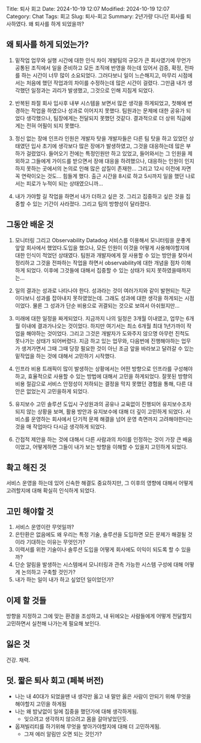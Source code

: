 Title: 퇴사 회고
Date: 2024-10-19 12:07
Modified: 2024-10-19 12:07
Category: Chat
Tags: 회고
Slug: 퇴사-회고
Summary: 2년가량 다니던 회사를 퇴사하였다. 왜 퇴사를 하게 되었을까?


## 왜 퇴사를 하게 되었는가?

1. 밑작업 업무와 실행 시간에 대한 인식 차이
개발팀의 규모가 큰 회사였기에 무언가 공통된 조직에서 일을 준비하고 모든 조직에 반영을 하는데 있어서 검증, 확정, 전파를 하는 시간이 너무 많이 소요되었다. 그러다보니 일이 느슨해지고, 마무리 시점에서는 처음에 했던 작업과의 차이를 수정하는데 많은 시간이 걸렸다.
그만큼 내가 생각했던 일정과는 괴리가 발생했고, 그것으로 인해 지침게 되었다.

2. 반복된 좌절
회사 입사후 내부 시스템을 보면서 많은 생각을 하게되었고, 첫해에 변경하는 작업을 하였으나 성과로 이어지지 못했다. 팀원과는 문제에 대한 공유가 되었다 생각했으나, 팀장에게는 전달되지 못했던 것같다. 결과적으로 더 상위 직급에게는 전혀 어필이 되지 못했다.

3. 정신 없는 장애
인프라 인원은 개발자 탓을 개발자들은 다른 팀 탓을 하고 있었던 상태였던 입사 초기에 생각보다 많은 장애가 발생하였고, 그것을 대응하는데 많은 부하가 걸렸었다.
들어오기 전에는 특정인원만 하고 있었고, 들어와서는 그 인원을 제외하고 그들에게 가이드를 받으면서 장애 대응을 하려했으나, 대응하는 인원이 인지하지 못하는 곳에서의 논의로 인해 많은 삽질이 존재한...
그리고 12시 이전에 자면 꼭 연락이오는 것도... 힘들게 했다. 출근 시간을 8시로 하고 5시까지 일을 했던 나로서는 피로가 누적이 되는 상태였으니까...

4. 내가 가야할 길
작업을 하면서 내가 더하고 싶은 것. 그리고 집중하고 싶은 것을 집중할 수 있는 기간이 사라졌다. 그리고 팀의 방향성이 달라졌다.

## 그동안 배운 것

1. 모니터링 그리고 Observability
Datadog 서비스를 이용해서 모니터링을 운좋게 앞앞 회사에서 했었다.도입을 했으나, 모든 인원이 이것을 어떻게 사용해야할지에 대한 인식이 적었던 상태였다.
팀원과 개발자에게 잘 사용할 수 있는 방안을 찾아서 정리하고 그것을 전파하는 작업을 하면서 observability에 대한 개념을 점차 이해하게 되었다.
이후에 그것들에 대해서 집중할 수 있는 상태가 되지 못하였을때까지는...

2. 일의 결과는 성과로 나타나야 한다.
성과라는 것이 여러가지와 같이 발현되는 직군이다보니 성과를 잡아내지 못하였었는데. 그래도 성과에 대한 생각을 하게되는 시점이었다.
물론 그 성과가 단순 비용으로 귀결되는 것으로 보여서 아쉬웠지만...

3. 미래에 대한 일정을 짜게되었다.
지금까지 나의 일정은 3개월 이내였고, 업무는 6개월 이내에 결과가나오는 것이었다. 하지만 여기서는 최소 6개월 최대 1년가까이 작업을 해야하는 것이었다. 그리고 그것은 개발자가 도와주지 않으명 아무런 진척도 못나가는 상태가 되어버렸다.
지금 하고 있는 업무와, 다음번에 진행해야하는 업무가 생겨가면서 그때 그때 당장 필요한 것이 아닌 조금 앞을 바라보고 달려갈 수 있는 밑작업을 하는 것에 대해서 고민하기 시작했다.

4. 인프라 비용
트래픽이 많이 발생하는 상황에서는 어떤 방향으로 인프라를 구성해야하고, 효율적으로 사용할 수 있는 방법에 대해서 고민을 하게되었다.
잘못된 방향의 비용 절감으로 서비스 안정성이 저하되는 결정을 막지 못했던 경험을 통해, 다른 대안은 없었는지 고민을하게 되었다.

5. 유지보수 고민
솔루션 도입시 구성원과의 공유나 교육없이 진행되어 유지보수조차 되지 않는 상황을 보며, 활용 방안과 유지보수에 대해 더 깊이 고민하게 되었다.
서비스를 운영하는 회사에서 단기적 문제 해결을 넘어 운영 측면까지 고려해야한다는 것을 매 작업마다 다시금 생각하게 되었다.

6. 간접적 제안을 하는 것에 대해서
다른 사람과의 차이를 인정하는 것이 가장 큰 배움이었고, 어떻게하면 그들이 내가 보는 방향을 이해할 수 있을지 고민하게 되었다.


## 확고 해진 것

서비스 운영을 하는데 있어 신속한 해결도 중요하지만, 그 이후의 영향에 대해서 어떻게 고려할지에 대해 확실히 인식하게 되었다.

## 고민 해야할 것

1. 서비스 운영이란 무엇일까?
2. 은탄환은 없음에도 왜 우리는 특정 기술, 솔루션을 도입하면 모든 문제가 해결될 것이라 기대하는 이유는 무엇인가?
3. 이력서를 위한 기술이나 솔루션 도입을 어떻게 회사에도 이익이 되도록 할 수 있을까?
4. 단순 알림을 발생하는 시스템에서 모니터링과 관측 가능한 시스템 구성에 대해 어떻게 논의하고 구축할 것인가?
5. 내가 하는 일이 내가 하고 싶었던 일이었던가?

## 이제 할 것들

방향을 지정하고 그에 맞는 환경을 조성하고, 내 뒤에오는 사람들에게 어떻게 전달할지 고민하면서 실천해 나가는게 필요해 보인다.

## 잃은 것

건강.
채력.

## 덧. 짧은 퇴사 회고 (페북 버전)

- 나는 내 40대가 되었을땐 내 생각만 옳고 내 말만 옳은 사람이 안되기 위해 무엇을 해야할지 고민을 하게됨
- 나는 왜 밤낮없이 일에 집중을 했던가에 대해 생각하게됨.
  - 잊으려고 생각하지 않으려고 몸을 갈아넣었던듯.
- 옵져빌리티를 하기위해 무엇을 쌓아가야할지에 대해 더 고민하게됨.
  - 그져 에러 알림만 오면 되는 것인가?

